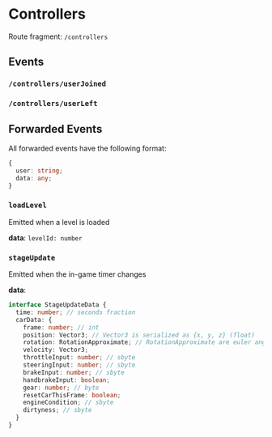 # Controllers

Route fragment: `/controllers`

## Events

### `/controllers/userJoined`
### `/controllers/userLeft`

## Forwarded Events

All forwarded events have the following format:
```ts
{
  user: string;
  data: any;
}
```

### `loadLevel`

Emitted when a level is loaded

**data**: `levelId: number`

### `stageUpdate`

Emitted when the in-game timer changes

**data**:
```ts
interface StageUpdateData {
  time: number; // seconds fraction
  carData: {
    frame: number; // int
    position: Vector3; // Vector3 is serialized as {x, y, z} (float)
    rotation: RotationApproximate; // RotationApproximate are euler angles serialized as {x, y, z} (byte)
    velocity: Vector3;
    throttleInput: number; // sbyte
    steeringInput: number; // sbyte
    brakeInput: number; // sbyte
    handbrakeInput: boolean;
    gear: number; // byte
    resetCarThisFrame: boolean;
    engineCondition; // sbyte
    dirtyness; // sbyte
  }
}
```
